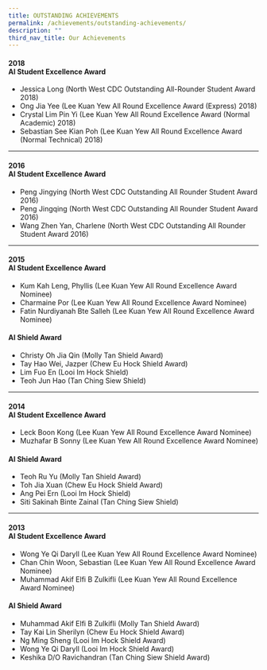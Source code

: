 ```yaml
---
title: OUTSTANDING ACHIEVEMENTS
permalink: /achievements/outstanding-achievements/
description: ""
third_nav_title: Our Achievements
---
```


<h4>2018<br /><strong>AI Student Excellence Award</strong></h4>
<ul>
<li>Jessica Long (North West CDC Outstanding All-Rounder Student Award 2018)</li>
<li>Ong Jia Yee (Lee Kuan Yew All Round Excellence Award (Express) 2018)</li>
<li>Crystal Lim Pin Yi (Lee Kuan Yew All Round Excellence Award (Normal Academic) 2018)</li>
<li>Sebastian See Kian Poh (Lee Kuan Yew All Round Excellence Award (Normal Technical) 2018)</li>
</ul><hr>
<h4>2016<br /><strong>AI Student Excellence Award</strong></h4>
<ul>
<li>Peng Jingying (North West CDC Outstanding All Rounder Student Award 2016)</li>
<li>Peng Jingqing (North West CDC Outstanding All Rounder Student Award 2016)</li>
<li>Wang Zhen Yan, Charlene (North West CDC Outstanding All Rounder Student Award 2016)</li>
</ul><hr>
<h4>2015<br /><strong>AI Student Excellence Award</strong></h4>
<ul>
<li>Kum Kah Leng, Phyllis (Lee Kuan Yew All Round Excellence Award Nominee)</li>
<li>Charmaine Por (Lee Kuan Yew All Round Excellence Award Nominee)</li>
<li>Fatin Nurdiyanah Bte Salleh (Lee Kuan Yew All Round Excellence Award Nominee)</li>
</ul>
<h4><strong>AI Shield Award</strong></h4>
<ul>
<li>Christy Oh Jia Qin (Molly Tan Shield Award)</li>
<li>Tay Hao Wei, Jazper (Chew Eu Hock Shield Award)</li>
<li>Lim Fuo En (Looi Im Hock Shield)</li>
<li>Teoh Jun Hao (Tan Ching Siew Shield)</li>
</ul><hr>
<h4>2014<br /><strong>AI Student Excellence Award</strong></h4>
<ul>
<li>Leck Boon Kong (Lee Kuan Yew All Round Excellence Award Nominee)</li>
<li>Muzhafar B Sonny (Lee Kuan Yew All Round Excellence Award Nominee)</li>
</ul>
<h4><strong>AI Shield Award</strong></h4>
<ul>
<li>Teoh Ru Yu (Molly Tan Shield Award)</li>
<li>Toh Jia Xuan (Chew Eu Hock Shield Award)</li>
<li>Ang Pei Ern (Looi Im Hock Shield)</li>
<li>Siti Sakinah Binte Zainal (Tan Ching Siew Shield)</li>
</ul><hr>
<h4>2013<br /><strong>AI Student Excellence Award</strong></h4>
<ul>
<li>Wong Ye Qi Daryll (Lee Kuan Yew All Round Excellence Award Nominee)</li>
<li>Chan Chin Woon, Sebastian (Lee Kuan Yew All Round Excellence Award Nominee)</li>
<li>Muhammad Akif Elfi B Zulkifli (Lee Kuan Yew All Round Excellence Award Nominee)</li>
</ul>
<h4><strong>AI Shield Award</strong></h4>
<ul>
<li>Muhammad Akif Elfi B Zulkifli (Molly Tan Shield Award)</li>
<li>Tay Kai Lin Sherilyn (Chew Eu Hock Shield Award)</li>
<li>Ng Ming Sheng (Looi Im Hock Shield Award)</li>
<li>Wong Ye Qi Daryll (Looi Im Hock Shield Award)</li>
<li>Keshika D/O Ravichandran (Tan Ching Siew Shield Award)</li>
</ul>